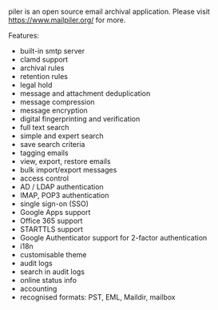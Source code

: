 piler is an open source email archival application. Please visit https://www.mailpiler.org/ for more.

Features:

- built-in smtp server
- clamd support
- archival rules
- retention rules
- legal hold
- message and attachment deduplication
- message compression
- message encryption
- digital fingerprinting and verification
- full text search
- simple and expert search
- save search criteria
- tagging emails
- view, export, restore emails
- bulk import/export messages
- access control
- AD / LDAP authentication
- IMAP, POP3 authentication
- single sign-on (SSO)
- Google Apps support
- Office 365 support
- STARTTLS support
- Google Authenticator support for 2-factor authentication
- i18n
- customisable theme
- audit logs
- search in audit logs
- online status info
- accounting
- recognised formats: PST, EML, Maildir, mailbox

